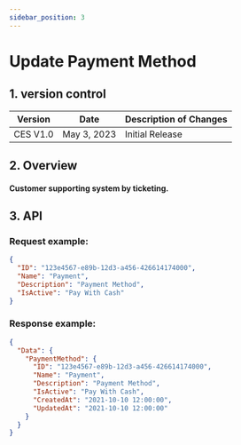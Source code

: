 ```yaml
---
sidebar_position: 3
---
```


# Update Payment Method

## 1. version control

| Version  | Date        | Description of Changes |
| -------- | ----------- | ---------------------- |
| CES V1.0 | May 3, 2023 | Initial Release        |

## 2. Overview

#### Customer supporting system by ticketing.

## 3. API

### Request example:

```json
{
  "ID": "123e4567-e89b-12d3-a456-426614174000",
  "Name": "Payment",
  "Description": "Payment Method",
  "IsActive": "Pay With Cash"
}
```

### Response example:

```json
{
  "Data": {
    "PaymentMethod": {
      "ID": "123e4567-e89b-12d3-a456-426614174000",
      "Name": "Payment",
      "Description": "Payment Method",
      "IsActive": "Pay With Cash",
      "CreatedAt": "2021-10-10 12:00:00",
      "UpdatedAt": "2021-10-10 12:00:00"
    }
  }
}
```
